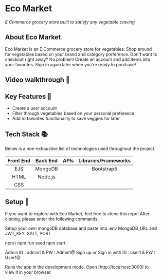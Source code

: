 # Eco Market

<em>E Commerce grocery store built to satisfy any vegetable craving</em>

## About Eco Market

Eco Market is an E Commerce grocery store for vegetables. Shop around for vegetables based on your brand and category preference. Don't want to checkout right away? No problem! Create an account and add items into your favorites. Sign in again later when you're ready to purchase!

## Video walkthrough :movie_camera:

## Key Features :key:

- Create a user account
- Filter through vegetables based on your personal preference
- Add to favorites functionality to save veggies for later

## Tech Stack :books:

Below is a non-exhaustive list of technologies used throughout the project.

| Front End | Back End | APIs | Libraries/Frameworks |
| :-------: | :------: | :--: | :------------------: |
|    EJS    | MongoDB  |      |      Bootstrap5      |
|   HTML    | Node.js  |      |
|    CSS    |          |      |

## Setup :rocket:

If you want to explore with Eco Market, feel free to clone this repo! After cloning, please enter the following commands:

Setup your own mongoDB database and paste into .env MongoDB_URL and JWT_KEY, SALT, PORT

npm i
npm run seed
npm start

Admin ID : admin1 & PW : Admin1@ 
Sign up or Sign in with ID : user1 & PW : User1@

Runs the app in the development mode.
Open [http://localhost:3000] to view it in your browser.
